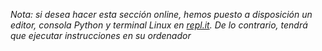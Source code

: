 *Nota: si desea hacer esta sección online, hemos puesto a disposición un editor, consola Python y terminal Linux en [repl.it](). De lo contrario, tendrá que ejecutar instrucciones en su ordenador*